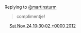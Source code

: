 Replying to [@martinsturm](https://twitter.com/martinsturm/status/271934662820110337)

> complimentje\!

<img src="../../media/tweet.ico" width="12" /> [Sat Nov 24 10:30:02 +0000 2012](https://twitter.com/DromerDenker/status/272285944261013504)